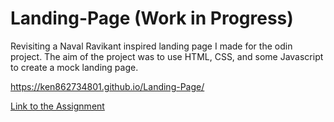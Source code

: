 # Landing-Page (Work in Progress)

Revisiting a Naval Ravikant inspired landing page I made for the odin project.
The aim of the project was to use HTML, CSS, and some Javascript to create a mock landing page.

https://ken862734801.github.io/Landing-Page/

[Link to the Assignment](https://www.theodinproject.com/lessons/foundations-landing-page)
